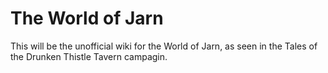 # The World of Jarn

<p>This will be the unofficial wiki for the World of Jarn, as seen in the Tales of the Drunken Thistle Tavern campagin. 
  
